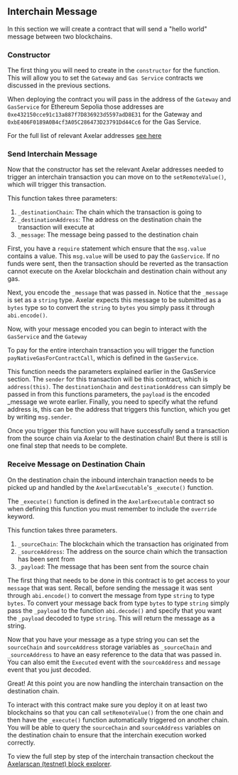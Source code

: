 ## Interchain Message

In this section we will create a contract that will send a "hello world" message between two blockchains.

### Constructor

The first thing you will need to create in the `constructor` for the function. This will allow you to set the `Gateway` and `Gas Service` contracts we discussed in the previous sections.

When deploying the contract you will pass in the address of the `Gateway` and `GasService` for Ethereum Sepolia those addresses are `0xe432150cce91c13a887f7D836923d5597adD8E31` for the Gateway and `0xbE406F0189A0B4cf3A05C286473D23791Dd44Cc6` for the Gas Service.

For the full list of relevant Axelar addresses
<a href="https://docs.axelar.dev/resources/contract-addresses/testnet" target="_blank">see here</a>

### Send Interchain Message

Now that the constructor has set the relevant Axelar addresses needed to trigger an interchain transaction you can move on to the `setRemoteValue()`, which will trigger this transaction.

This function takes three parameters:

1. `_destinationChain`: The chain which the transaction is going to
2. `_destinationAddress`: The address on the destination chain the transaction will execute at
3. `_message`: The message being passed to the destination chain

First, you have a `require` statement which ensure that the `msg.value` contains a value. This `msg.value` will be used to pay the `GasService`. If no funds were sent, then the transaction should be reverted as the transaction cannot execute on the Axelar blockchain and destination chain without any gas.

Next, you encode the `_message` that was passed in. Notice that the `_message` is set as a `string` type. Axelar expects this message to be submitted as a `bytes` type so to convert the `string` to `bytes` you simply pass it through `abi.encode()`.

Now, with your message encoded you can begin to interact with the `GasService` and the `Gateway`

To pay for the entire interchain transaction you will trigger the function `payNativeGasForContractCall`, which is defined in the `GasService`.

This function needs the parameters explained earlier in the GasService section. The `sender` for this transaction will be this contract, which is `address(this)`. The `destinationChain` and `destinationAddress` can simply be passed in from this functions parameters, the `payload` is the encoded \_message we wrote earlier. Finally, you need to specify what the refund address is, this can be the address that triggers this function, which you get by writing `msg.sender`.

Once you trigger this function you will have successfully send a transaction from the source chain via Axelar to the destination chain! But there is still is one final step that needs to be complete.

### Receive Message on Destination Chain

On the destination chain the inbound interchain tranaction needs to be picked up and handled by the `AxelarExecutable`'s `_execute()` function.

The `_execute()` function is defined in the `AxelarExecutable` contract so when defining this function you must remember to include the `override` keyword.

This function takes three parameters.

1. `_sourceChain`: The blockchain which the transaction has originated from
2. `_sourceAddress`: The address on the source chain which the transaction has been sent from
3. `_payload`: The message that has been sent from the source chain

The first thing that needs to be done in this contract is to get access to your `message` that was sent. Recall, before sending the message it was sent through `abi.encode()` to convert the message from type `string` to type `bytes`. To convert your message back from type `bytes` to type `string` simply pass the `_payload` to the function `abi.decode()` and specify that you want the `_payload` decoded to type `string`. This will return the message as a string.

Now that you have your message as a type string you can set the `sourceChain` and `sourceAddress` storage variables as `_sourceChain` and `_sourceAddress` to have an easy reference to the data that was passed in. You can also emit the `Executed` event with the `sourceAddress` and `message` event that you just decoded.

Great! At this point you are now handling the interchain transaction on the destination chain.

To interact with this contract make sure you deploy it on at least two blockchains so that you can call `setRemoteValue()` from the one chain and then have the `_execute()` function automatically triggered on another chain. You will be able to query the `sourceChain` and `sourceAddress` variables on the destination chain to ensure that the interchain execution worked correctly.

To view the full step by step of the interchain transaction checkout the <a href="https://testnet.axelarscan.io" target="_blank">Axelarscan (testnet) block explorer</a>.
